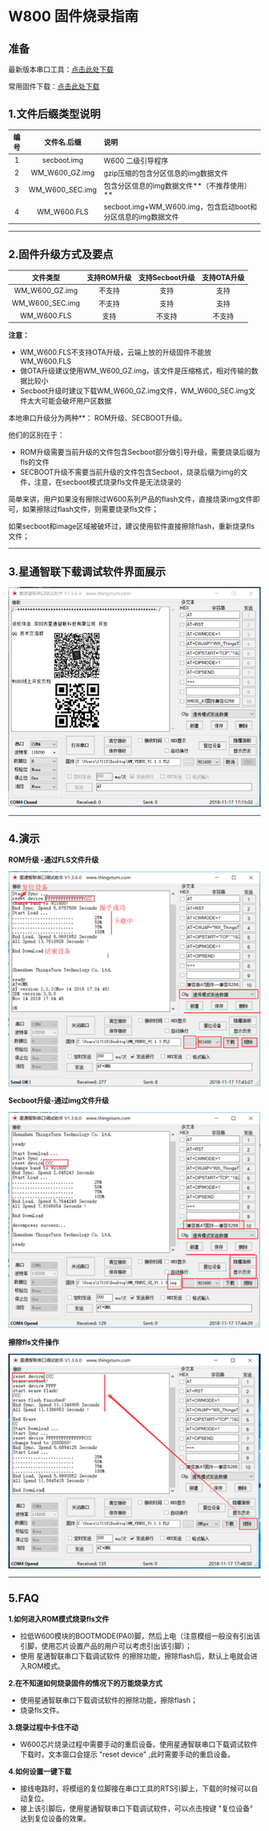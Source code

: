 # W800 固件烧录指南

## 准备

最新版本串口工具：[点击此处下载](https://download.w600.fun/?dir=tool)

常用固件下载：[点击此处下载](https://download.w600.fun/?dir=firmware)

## 1.文件后缀类型说明

| 编号 |   文件名.后缀     | 说明                                  |
| :--: | :-------------: | :----------------------------------- |
|  1   |   secboot.img   | W600 二级引导程序                                            |
|  2   | WM_W600_GZ.img  | gzip压缩的包含分区信息的img数据文件                          |
|  3   | WM_W600_SEC.img | 包含分区信息的img数据文件**（不推荐使用）**                  |
|  4   |   WM_W600.FLS   | secboot.img+WM_W600.img，包含启动boot和分区信息的img数据文件 |

------

## 2.固件升级方式及要点

|     文件类型     |  支持ROM升级  | 支持Secboot升级 | 支持OTA升级 |
| :-------------: | :---------: | :-------------: | :---------: |
| WM_W600_GZ.img  |   不支持    |      支持       |    支持     |
| WM_W600_SEC.img |   不支持    |      支持       |    支持     |
|   WM_W600.FLS   |    支持     |     不支持      |   不支持    |

**注意：**

  - WM\_W600.FLS不支持OTA升级，云端上放的升级固件不能放WM\_W600.FLS
  - 做OTA升级建议使用WM\_W600\_GZ.img，该文件是压缩格式，相对传输的数据比较小
  - Secboot升级时建议下载WM\_W600\_GZ.img文件，WM\_W600\_SEC.img文件太大可能会破坏用户区数据

本地串口升级分为两种**： ROM升级、SECBOOT升级。

他们的区别在于：

-   ROM升级需要当前升级的文件包含Secboot部分做引导升级，需要烧录后缀为fls的文件
-   SECBOOT升级不需要当前升级的文件包含Secboot，烧录后缀为img的文件，注意，在secboot模式烧录fls文件是无法烧录的

简单来讲，用户如果没有擦除过W600系列产品的flash文件，直接烧录img文件即可，如果擦除过flash文件，则需要烧录fls文件；

如果secboot和image区域被破坏过，建议使用软件直接擦除flash，重新烧录fls文件；

------

## 3.星通智联下载调试软件界面展示

![image](../.assets/app/download/picture.png)

------

## 4.演示

**ROM升级 -通过FLS文件升级**

![image](../.assets/app/download/fls.png)

**Secboot升级-通过img文件升级**

![image](../.assets/app/download/img.png)

**擦除fls文件操作**

![image](../.assets/app/download/earse.png)

------

## 5.FAQ

**1.如何进入ROM模式烧录fls文件**
  - 拉低W600模块的BOOTMODE(PA0)脚，然后上电（注意模组一般没有引出该引脚，使用芯片设置产品的用户可以考虑引出该引脚）；
  - 使用 星通智联串口下载调试软件 的擦除功能，擦除flash后，默认上电就会进入ROM模式。

**2.在不知道如何烧录固件的情况下的万能烧录方式**

  - 使用星通智联串口下载调试软件的擦除功能，擦除flash；
  - 烧录fls文件。

**3.烧录过程中卡住不动**
  - W600芯片烧录过程中需要手动的重启设备。使用星通智联串口下载调试软件下载时，文本窗口会提示 "reset device" ,此时需要手动的重启设备。

**4.如何设置一键下载**
  - 接线电路时，将模组的复位脚接在串口工具的RTS引脚上，下载的时候可以自动复位。
  - 接上该引脚后，使用星通智联串口下载调试软件，可以点击按键 "复位设备" 达到复位设备的效果。​
